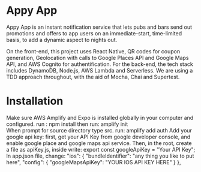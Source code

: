 # Appy App

Appy App is an instant notification service that lets pubs and bars send out promotions and offers to app users on an immediate-start, time-limited basis, to add a dynamic aspect to nights out.

On the front-end, this project uses React Native, QR codes for coupon generation, Geolocation with calls to Google Places API and Google Maps API, and AWS Cognito for authentification. For the back-end, the tech stack includes DynamoDB, Node.js, AWS Lambda and Serverless. We are using a TDD approach throughout, with the aid of Mocha, Chai and Supertest.

# Installation

Make sure AWS Amplify and Expo is installed globally in your computer and configured.
run : npm install
then run: amplify init  
When prompt for source directory type src.
run: amplify add auth
Add your google api key: first, get your API Key from google developer console, and enable google place and google maps api service. Then, in the root, create a file as apiKey.js, inside write: export const googleApiKey = "Your API Key"; In app.json file, change: "ios": { "bundleIdentifier": "any thing you like to put here", "config": { "googleMapsApiKey": "YOUR IOS API KEY HERE" } },
